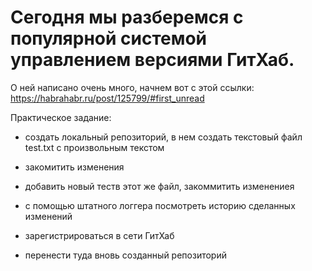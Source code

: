 # Сегодня мы разберемся с популярной системой управлением версиями ГитХаб.

О ней написано очень много, начнем вот с этой ссылки:
https://habrahabr.ru/post/125799/#first_unread

Практическое задание:
- создать локальный репозиторий, в нем создать текстовый файл test.txt с произвольным текстом
- закомитить изменения
- добавить новый теств этот же файл, закоммитить изменениея
- с помощью штатного логгера посмотреть историю сделанных изменений

- зарегистрироваться в сети ГитХаб
- перенести туда вновь созданный репозиторий
